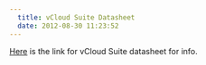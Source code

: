 ```yaml
---
  title: vCloud Suite Datasheet
  date: 2012-08-30 11:23:52
---
```


[Here](http://www.vmware.com/files/pdf/products/vCloud/VMware-vCloud-Suite-Datasheet.pdf)
is the link for vCloud Suite datasheet for info.
